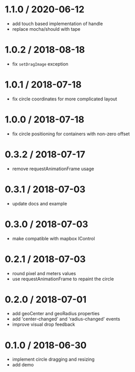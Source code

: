 
1.1.0 / 2020-06-12
==================

 * add touch based implementation of handle
 * replace mocha/should with tape

1.0.2 / 2018-08-18
==================

 * fix `setDragImage` exception

1.0.1 / 2018-07-18
==================

 * fix circle coordinates for more complicated layout

1.0.0 / 2018-07-18
==================

 * fix circle positioning for containers with non-zero offset

0.3.2 / 2018-07-17
==================

 * remove requestAnimationFrame usage

0.3.1 / 2018-07-03
==================

 * update docs and example

0.3.0 / 2018-07-03
==================

 * make compatible with mapbox IControl

0.2.1 / 2018-07-03
==================

 * round pixel and meters values
 * use requestAnimationFrame to repaint the circle

0.2.0 / 2018-07-01
==================

 * add geoCenter and geoRadius properties
 * add 'center-changed' and 'radius-changed' events
 * improve visual drop feedback

0.1.0 / 2018-06-30
==================

 * implement circle dragging and resizing
 * add demo
